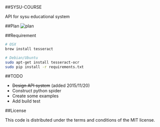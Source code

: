##SYSU-COURSE

API for sysu educational system

##Plan
![plan](https://raw.githubusercontent.com/luosch/sysu-jwxt-api/master/screenshots/plan.png)

##Requirement
```bash
# OSX
brew install tesseract

# Debian/Ubuntu
sudo apt-get install tesseract-ocr
sudo pip install -r requirements.txt
```

##TODO

- ~~Design API system~~ (added 2015/11/20)
- Construct python spider
- Create some examples
- Add build test

##License

This code is distributed under the terms and conditions of the MIT license.
